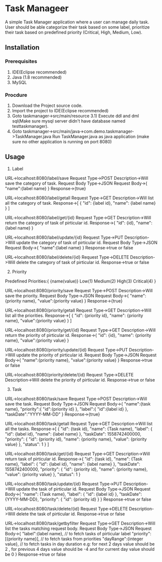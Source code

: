 # Task Manageer

A simple Task Manager application where a user can manage daily task. User should be able
categorize their task based on some label, prioritize their task based on predefined priority (Critical, High,
Medium, Low).

## Installation

### Prerequisites
1) IDE(Eclipse recommended)
2) Java (1.8 recommended)
3) MySQL

### Procdure
1) Download the Project source code.
2) Import the project to IDE(Eclipse recommended) 
3) Goto taskmanager->src/main/resource
	3.1) Execute ddl and dml sql(Make sure mysql server didn't have database named testtaskmanager).
4) Goto taskmanager->src/main/java->com.demo.taskmanager->TaskManager.java
	Run TaskManager.java as java application (make sure no other application is running on port 8080)


## Usage

1) Label

URL->localhost:8080/label/save
Request Type->POST
Description->Will save the category of task.
Request Body Type->JSON
Request Body->{
"name":{label name}
}
Response->{true}

URL->localhost:8080/label/getall
Request Type->GET
Description->Will list all the category of task.
Response->[
{
"id": {label id},
"name": {label name}
}
]

URL->localhost:8080/label/get/{id}
Request Type->GET
Description->Will return the category of task of pirticular id.
Response->{
"id": {id},
"name": {label name}
}

URL->localhost:8080/label/update/{id}
Request Type->PUT
Description->Will update the category of task of pirticular id.
Request Body Type->JSON
Request Body->{
"name":{label name}
}
Response->true or false


URL->localhost:8080/label/delete/{id}
Request Type->DELETE
Description->Will delete the category of task of pirticular id.
Response->true or false

2) Priority

Predefined Priorities:{
{name(value)}
Low(1)
Medium(2)
High(3)
Critical(4)
}

URL->localhost:8080/priority/save
Request Type->POST
Description->Will save the priority.
Request Body Type->JSON
Request Body->{
"name":{priority name},
"value":{priority value}
}
Response->{true}

URL->localhost:8080/priority/getall
Request Type->GET
Description->Will list all the priorities.
Response->[
{
"id": {priority id},
"name": {priority name},
"value":{priority value}
}
]

URL->localhost:8080/priority/get/{id}
Request Type->GET
Description->Will return the priority of pirticular id.
Response->{
"id": {id},
"name": {priority name},
"value":{priority value}
}

URL->localhost:8080/priority/update/{id}
Request Type->PUT
Description->Will update the priority of pirticular id.
Request Body Type->JSON
Request Body->{
"name":{priority name},
"value":{priority value}
}
Response->true or false


URL->localhost:8080/priority/delete/{id}
Request Type->DELETE
Description->Will delete the priority of pirticular id.
Response->true or false

3) Task

URL->localhost:8080/task/save
Request Type->POST
Description->Will save the task.
Request Body Type->JSON
Request Body->{
"name":{task name},
"priority":{
"id":{priority id}
},
"label":{
"id":{label id}
},
"taskDate":"YYYY-MM-DD"
}
Response->{true}

URL->localhost:8080/task/getall
Request Type->GET
Description->Will list all the tasks.
Response->[
{
"id": {task id},
"name": {Task name},
				"label": {
					"id": {label id},
					"name": {label name}
				},
				"taskDate": 1558742400000,
				"priority": {
					"id": {priority id},
					"name": {priority name},
					"value": {priority value}
				},
				"status": 1
			}
		]

URL->localhost:8080/task/get/{id}
Request Type->GET
Description->Will return task of pirticular id.
Response->{
				"id": {task id},
				"name": {Task name},
				"label": {
					"id": {label id},
					"name": {label name}
				},
				"taskDate": 1558742400000,
				"priority": {
					"id": {priority id},
					"name": {priority name},
					"value": {priority value}
				},
				"status": 1
			}
		
URL->localhost:8080/task/update/{id}
Request Type->PUT
Description->Will update the task of pirticular id.
Request Body Type->JSON
Request Body->{
				"name": {Task name},
				"label": {
					"id": {label id}
				},
				"taskDate": {YYYY-MM-DD},
				"priority": {
					"id": {priority id}
				}
			}
Response->true or false


URL->localhost:8080/task/delete/{id}
Request Type->DELETE
Description->Will delete the task of pirticular id.
Response->true or false

URL->localhost:8080/task/getbyfilter
Request Type->GET
Description->Will list the tasks matching request body.
Request Body Type->JSON
Request Body->{
				"label":{label name}, // to fetch tasks of pirticular label
				"priority":[{priority name}], // to fetch tasks from priorities
				"dayRange":{integer value}, // to fetch tasks in day duration e.g: for next 2 days value should be 2 , for previous 4 days value should be -4 and for current day value should be 0
			}
Response->true or false
